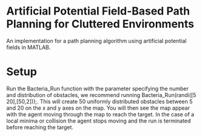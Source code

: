 # Artificial Potential Field-Based Path Planning for Cluttered Environments
An implementation for a path planning algorithm using artificial potential fields in MATLAB.
# Setup
Run the Bacteria_Run function with the parameter specifying the number and distribution of obstacles, we recommend running Bacteria_Run(randi([5 20],[50,2]));. This will create 50 uniformly distributed obstacles between 5 and 20 on the x and y axes on the map.
You will then see the map appear with the agent moving through the map to reach the target. In the case of a local minima or collision the agent stops moving and the run is terminated before reaching the target.
